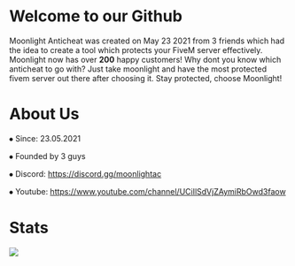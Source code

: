 # Welcome to our Github

Moonlight Anticheat was created on May 23 2021 from 3 friends which had the idea to create a tool which protects your FiveM server effectively. Moonlight now has over **200** happy customers! Why dont you know which anticheat to go with? Just take moonlight and have the most protected fivem server out there after choosing it. Stay protected, choose Moonlight!

# About Us


⦁ Since: 23.05.2021

⦁ Founded by 3 guys

⦁ Discord: https://discord.gg/moonlightac

⦁ Youtube: https://www.youtube.com/channel/UCiIlSdVjZAymiRbOwd3faow

# Stats

<a href="https://github.com/anuraghazra/github-readme-stats">
  <img align="center" src="https://github-readme-stats.vercel.app/api?username=moonlightanti&show_icons=true&theme=radical&repo=github-readme-stats" />
</a>
